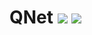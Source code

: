 # QNet [![](http://cf.way2muchnoise.eu/qnet.svg)](https://minecraft.curseforge.com/projects/qnet) [![](http://cf.way2muchnoise.eu/versions/qnet.svg)](https://minecraft.curseforge.com/projects/qnet)